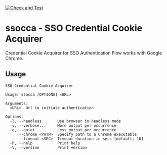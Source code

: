 [![Check and Test](https://github.com/a24k/ssocca/actions/workflows/ct.yml/badge.svg)](https://github.com/a24k/ssocca/actions/workflows/ct.yml)

# ssocca - SSO Credential Cookie Acquirer

Credential Cookie Acquirer for SSO Authentication Flow works with Google Chrome.

## Usage

```
SSO Credential Cookie Acquirer

Usage: ssocca [OPTIONS] <URL>

Arguments:
  <URL>  Url to initiate authentication

Options:
  -l, --headless       Use browser in headless mode
  -v, --verbose...     More output per occurrence
  -q, --quiet...       Less output per occurrence
      --chrome <PATH>  Specify path to a Chrome executable
      --timeout <SEC>  Timeout duration in secs [default: 10]
  -h, --help           Print help
  -V, --version        Print version
```
